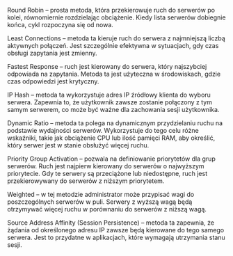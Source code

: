 Round Robin – prosta metoda, która przekierowuje ruch do serwerów po kolei, równomiernie rozdzielając obciążenie. Kiedy lista serwerów dobiegnie końca, cykl rozpoczyna się od nowa.

Least Connections – metoda ta kieruje ruch do serwera z najmniejszą liczbą aktywnych połączeń. Jest szczególnie efektywna w sytuacjach, gdy czas obsługi zapytania jest zmienny.

Fastest Response – ruch jest kierowany do serwera, który najszybciej odpowiada na zapytania. Metoda ta jest użyteczna w środowiskach, gdzie czas odpowiedzi jest krytyczny.

IP Hash – metoda ta wykorzystuje adres IP źródłowy klienta do wyboru serwera. Zapewnia to, że użytkownik zawsze zostanie połączony z tym samym serwerem, co może być ważne dla zachowania sesji użytkownika.

Dynamic Ratio – metoda ta polega na dynamicznym przydzielaniu ruchu na podstawie wydajności serwerów. Wykorzystuje do tego celu różne wskaźniki, takie jak obciążenie CPU lub ilość pamięci RAM, aby określić, który serwer jest w stanie obsłużyć więcej ruchu.

Priority Group Activation – pozwala na definiowanie priorytetów dla grup serwerów. Ruch jest najpierw kierowany do serwerów o najwyższym priorytecie. Gdy te serwery są przeciążone lub niedostępne, ruch jest przekierowywany do serwerów z niższym priorytetem.

Weighted – w tej metodzie administrator może przypisać wagi do poszczególnych serwerów w puli. Serwery z wyższą wagą będą otrzymywać więcej ruchu w porównaniu do serwerów z niższą wagą.

Source Address Affinity (Session Persistence) – metoda ta zapewnia, że żądania od określonego adresu IP zawsze będą kierowane do tego samego serwera. Jest to przydatne w aplikacjach, które wymagają utrzymania stanu sesji.
